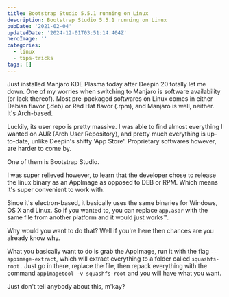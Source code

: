 ```yaml
---
title: Bootstrap Studio 5.5.1 running on Linux
description: Bootstrap Studio 5.5.1 running on Linux
pubDate: '2021-02-04'
updatedDate: '2024-12-01T03:51:14.404Z'
heroImage: ''
categories:
  - linux
  - tips-tricks
tags: []
---
```


Just installed Manjaro KDE Plasma today after Deepin 20 totally let me down. One of my worries when switching to Manjaro is software availability (or lack thereof). Most pre-packaged softwares on Linux comes in either Debian flavor (.deb) or Red Hat flavor (.rpm), and Manjaro is well, neither. It's Arch-based.

Luckily, its user repo is pretty massive. I was able to find almost everything I wanted on AUR (Arch User Repository), and pretty much everything is up-to-date, unlike Deepin's shitty 'App Store'. Proprietary softwares however, are harder to come by.

One of them is Bootstrap Studio.

I was super relieved however, to learn that the developer chose to release the linux binary as an AppImage as opposed to DEB or RPM. Which means it's super convenient to work with.

Since it's electron-based, it basically uses the same binaries for Windows, OS X and Linux. So if you wanted to, you can replace `app.asar` with the same file from another platform and it would just works™.

Why would you want to do that? Well if you're here then chances are you already know why.

What you basically want to do is grab the AppImage, run it with the flag `--appimage-extract`, which will extract everything to a folder called `squashfs-root.` Just go in there, replace the file, then repack everything with the command `appimagetool -v squashfs-root` and you will have what you want.

Just don't tell anybody about this, m'kay?
